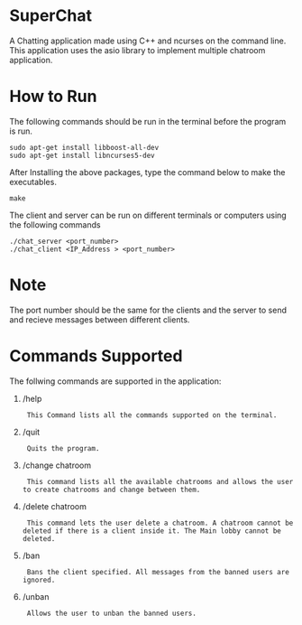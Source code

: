 # SuperChat
A Chatting application made using C++ and ncurses on the command line. This application uses the asio library to implement multiple chatroom application. 

# How to Run
The following commands should be run in the terminal before the program is run.
     
    sudo apt-get install libboost-all-dev
    sudo apt-get install libncurses5-dev

     
After Installing the above packages, type the command below to make the executables.

    make
    
The client and server can be run on different terminals or computers using the following commands

    ./chat_server <port_number>
    ./chat_client <IP_Address > <port_number>
  
# Note
The port number should be the same for the clients and the server to send and recieve messages between different clients.

# Commands Supported
The follwing commands are supported in the application:

1.   /help

          This Command lists all the commands supported on the terminal.
2.   /quit
          
          Quits the program.
3.   /change chatroom
          
          This command lists all the available chatrooms and allows the user to create chatrooms and change between them.
4.   /delete chatroom

          This command lets the user delete a chatroom. A chatroom cannot be deleted if there is a client inside it. The Main lobby cannot be deleted.
5.   /ban

          Bans the client specified. All messages from the banned users are ignored.
6.   /unban

          Allows the user to unban the banned users.
